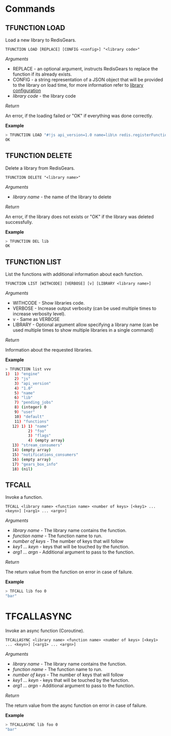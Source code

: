 # Commands

## TFUNCTION LOAD

Load a new library to RedisGears.

```
TFUNCTION LOAD [REPLACE] [CONFIG <config>] "<library code>"
```

_Arguments_

* REPLACE - an optional argument, instructs RedisGears to replace the function if its already exists.
* CONFIG - a string representation of a JSON object that will be provided to the library on load time, for more information refer to [library configuration](function_advance_topics.md#library-configuration)
* _library code_ - the library code

_Return_

An error, if the loading failed or "OK" if everything was done correctly.

**Example**
```bash
> TFUNCTION LOAD "#!js api_version=1.0 name=lib\n redis.registerFunction('foo', ()=>{return 'bar'})"
OK
```

## TFUNCTION DELETE

Delete a library from RedisGears.

```
TFUNCTION DELETE "<library name>"
```

_Arguments_

* _library name_ - the name of the library to delete

_Return_

An error, if the library does not exists or "OK" if the library was deleted successfully.

**Example**
```bash
> TFUNCTION DEL lib
OK
```

## TFUNCTION LIST

List the functions with additional information about each function.

```
TFUNCTION LIST [WITHCODE] [VERBOSE] [v] [LIBRARY <library name>]
```

_Arguments_

* WITHCODE - Show libraries code.
* VERBOSE - Increase output verbosity (can be used multiple times to increase verbosity level).
* v - Same as VERBOSE
* LIBRARY - Optional argument allow specifying a library name (can be used multiple times to show multiple libraries in a single command)

_Return_

Information about the requested libraries.

**Example**
```bash
> TFUNCTION list vvv
1)  1) "engine"
    2) "js"
    3) "api_version"
    4) "1.0"
    5) "name"
    6) "lib"
    7) "pending_jobs"
    8) (integer) 0
    9) "user"
    10) "default"
    11) "functions"
   12) 1) 1) "name"
          2) "foo"
          3) "flags"
          4) (empty array)
   13) "stream_consumers"
   14) (empty array)
   15) "notifications_consumers"
   16) (empty array)
   17) "gears_box_info"
   18) (nil)

```

## TFCALL

Invoke a function.

```
TFCALL <library name> <function name> <number of keys> [<key1> ... <keyn>] [<arg1> ... <argn>]
```

_Arguments_

* _library name_ - The library name contains the function.
* _function name_ - The function name to run.
* _number of keys_ - The number of keys that will follow
* _key1_ ... _keyn_ - keys that will be touched by the function.
* _arg1_ ... _argn_ - Additional argument to pass to the function.

_Return_

The return value from the function on error in case of failure.

**Example**
```bash
> TFCALL lib foo 0
"bar"
```

# TFCALLASYNC

Invoke an async function (Coroutine).

```
TFCALLASYNC <library name> <function name> <number of keys> [<key1> ... <keyn>] [<arg1> ... <argn>]
```

_Arguments_

* _library name_ - The library name contains the function.
* _function name_ - The function name to run.
* _number of keys_ - The number of keys that will follow
* _key1_ ... _keyn_ - keys that will be touched by the function.
* _arg1_ ... _argn_ - Additional argument to pass to the function.

_Return_

The return value from the async function on error in case of failure.

**Example**
```bash
> TFCALLASYNC lib foo 0
"bar"
```

